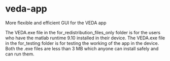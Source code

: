# veda-app
More flexible and efficient GUI for the VEDA app



The VEDA.exe file in the for_redistribution_files_only folder is for the users who have the matlab runtime 9.10 installed in their device. 
The VEDA.exe file in the for_testing folder is for testing the working of the app in the device. 
Both the .exe files are less than 3 MB which anyone can install safely and can run them.
